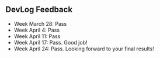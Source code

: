 ## DevLog Feedback

- Week March 28: Pass
- Week April 4: Pass
- Week April 11: Pass
- Week April 17: Pass. Good job!
- Week April 24: Pass. Looking forward to your final results!
